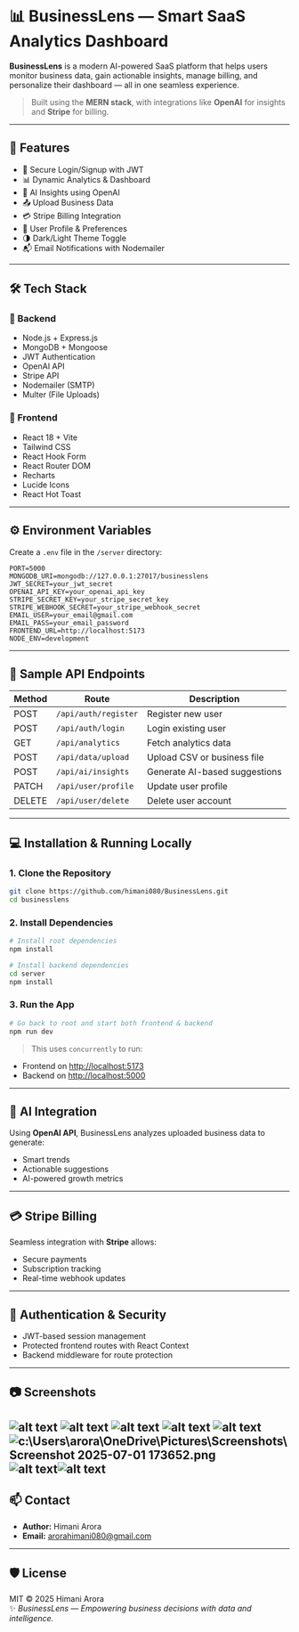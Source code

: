 
# 📊 BusinessLens — Smart SaaS Analytics Dashboard

**BusinessLens** is a modern AI-powered SaaS platform that helps users monitor business data, gain actionable insights, manage billing, and personalize their dashboard — all in one seamless experience.

> Built using the **MERN stack**, with integrations like **OpenAI** for insights and **Stripe** for billing.

---

## 🚀 Features

- 🔐 Secure Login/Signup with JWT
- 📊 Dynamic Analytics & Dashboard
- 🤖 AI Insights using OpenAI
- 📤 Upload Business Data
- 💳 Stripe Billing Integration
- 🧑 User Profile & Preferences
- 🌗 Dark/Light Theme Toggle
- 📬 Email Notifications with Nodemailer

---

## 🛠 Tech Stack

### 🔧 Backend
- Node.js + Express.js
- MongoDB + Mongoose
- JWT Authentication
- OpenAI API
- Stripe API
- Nodemailer (SMTP)
- Multer (File Uploads)

### 🎨 Frontend
- React 18 + Vite
- Tailwind CSS
- React Hook Form
- React Router DOM
- Recharts
- Lucide Icons
- React Hot Toast

---

## ⚙️ Environment Variables

Create a `.env` file in the `/server` directory:

```env
PORT=5000
MONGODB_URI=mongodb://127.0.0.1:27017/businesslens
JWT_SECRET=your_jwt_secret
OPENAI_API_KEY=your_openai_api_key
STRIPE_SECRET_KEY=your_stripe_secret_key
STRIPE_WEBHOOK_SECRET=your_stripe_webhook_secret
EMAIL_USER=your_email@gmail.com
EMAIL_PASS=your_email_password
FRONTEND_URL=http://localhost:5173
NODE_ENV=development
```

---

## 📡 Sample API Endpoints

| Method | Route                   | Description                    |
|--------|-------------------------|--------------------------------|
| POST   | `/api/auth/register`    | Register new user              |
| POST   | `/api/auth/login`       | Login existing user            |
| GET    | `/api/analytics`        | Fetch analytics data           |
| POST   | `/api/data/upload`      | Upload CSV or business file    |
| POST   | `/api/ai/insights`      | Generate AI-based suggestions  |
| PATCH  | `/api/user/profile`     | Update user profile            |
| DELETE | `/api/user/delete`      | Delete user account            |

---

## 💻 Installation & Running Locally

### 1. Clone the Repository
```bash
git clone https://github.com/himani080/BusinessLens.git
cd businesslens
```

### 2. Install Dependencies

```bash
# Install root dependencies
npm install

# Install backend dependencies
cd server
npm install
```

### 3. Run the App

```bash
# Go back to root and start both frontend & backend
npm run dev
```

> This uses `concurrently` to run:
- Frontend on [http://localhost:5173](http://localhost:5173)
- Backend on [http://localhost:5000](http://localhost:5000)

---

## 🧠 AI Integration

Using **OpenAI API**, BusinessLens analyzes uploaded business data to generate:

- Smart trends
- Actionable suggestions
- AI-powered growth metrics

---

## 💳 Stripe Billing

Seamless integration with **Stripe** allows:

- Secure payments
- Subscription tracking
- Real-time webhook updates

---

## 🔐 Authentication & Security

- JWT-based session management
- Protected frontend routes with React Context
- Backend middleware for route protection

---

## 📷 Screenshots

  ![alt text](<Screenshot 2025-07-01 174417.png>) ![alt text](<Screenshot 2025-07-01 174424.png>) ![alt text](<Screenshot 2025-07-01 174433.png>) ![alt text](<Screenshot 2025-07-01 174442.png>) ![alt text](<Screenshot 2025-07-01 174455.png>)
![c:\Users\arora\OneDrive\Pictures\Screenshots\Screenshot 2025-07-01 173652.png](<Screenshot 2025-07-01 173746.png>) ![alt text](<Screenshot 2025-07-01 174536.png>)![alt text](image.png)
---

## 📫 Contact

- **Author:** Himani Arora  
- **Email:** arorahimani080@gmail.com

---

## 🛡 License

MIT © 2025 Himani Arora  
✨ *BusinessLens — Empowering business decisions with data and intelligence.*
